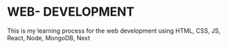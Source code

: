 # WEB- DEVELOPMENT
 This is my learning process for the web development using HTML, CSS, JS, React, Node, MongoDB, Next

